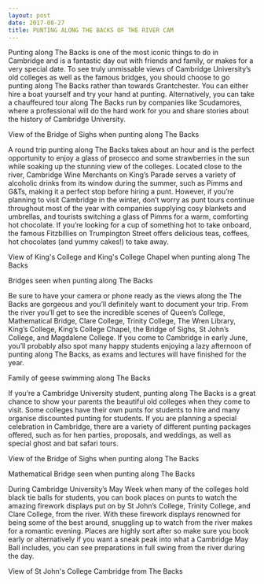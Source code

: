 ```yaml
---
layout: post
date: 2017-08-27
title: PUNTING ALONG THE BACKS OF THE RIVER CAM
---
```


Punting along The Backs is one of the most iconic things to do in Cambridge and is a fantastic day out with friends and family, or makes for a very special date. To see truly unmissable views of Cambridge University’s old colleges as well as the famous bridges, you should choose to go punting along The Backs rather than towards Grantchester. You can either hire a boat yourself and try your hand at punting. Alternatively, you can take a chauffeured tour along The Backs run by companies like Scudamores, where a professional will do the hard work for you and share stories about the history of Cambridge University.

View of the Bridge of Sighs when punting along The Backs

A round trip punting along The Backs takes about an hour and is the perfect opportunity to enjoy a glass of prosecco and some strawberries in the sun while soaking up the stunning view of the colleges. Located close to the river, Cambridge Wine Merchants on King’s Parade serves a variety of alcoholic drinks from its window during the summer, such as Pimms and G&Ts, making it a perfect stop before hiring a punt. However, if you’re planning to visit Cambridge in the winter, don’t worry as punt tours continue throughout most of the year with companies supplying cosy blankets and umbrellas, and tourists switching a glass of Pimms for a warm, comforting hot chocolate. If you’re looking for a cup of something hot to take onboard, the famous Fitzbillies on Trumpington Street offers delicious teas, coffees, hot chocolates (and yummy cakes!) to take away.

View of King's College and King's College Chapel when punting along The Backs

Bridges seen when punting along The Backs

Be sure to have your camera or phone ready as the views along the The Backs are gorgeous and you’ll definitely want to document your trip. From the river you’ll get to see the incredible scenes of Queen’s College, Mathematical Bridge, Clare College, Trinity College, The Wren Library, King’s College, King’s College Chapel, the Bridge of Sighs, St John’s College, and Magdalene College. If you come to Cambridge in early June, you’ll probably also spot many happy students enjoying a lazy afternoon of punting along The Backs, as exams and lectures will have finished for the year.

Family of geese swimming along The Backs

If you’re a Cambridge University student, punting along The Backs is a great chance to show your parents the beautiful old colleges when they come to visit. Some colleges have their own punts for students to hire and many organise discounted punting for students. If you are planning a special celebration in Cambridge, there are a variety of different punting packages offered, such as for hen parties, proposals, and weddings, as well as special ghost and bat safari tours.

View of the Bridge of Sighs when punting along The Backs

Mathematical Bridge seen when punting along The Backs

During Cambridge University’s May Week when many of the colleges hold black tie balls for students, you can book places on punts to watch the amazing firework displays put on by St John’s College, Trinity College, and Clare College, from the river. With these firework displays renowned for being some of the best around, snuggling up to watch from the river makes for a romantic evening. Places are highly sort after so make sure you book early or alternatively if you want a sneak peak into what a Cambridge May Ball includes, you can see preparations in full swing from the river during the day.

View of St John's College Cambridge from The Backs

